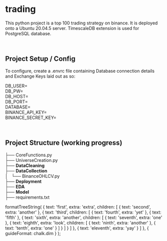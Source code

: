 # trading

This python project is a top 100 trading strategy on binance. It is deployed onto a Ubuntu 20.04.5 server. TimescaleDB extension is used for PostgreSQL database.

<br />

## Project Setup / Config 

To configure, create a .envrc file containing Database connection details and Exchange Keys laid out as so:

DB_USER=<br />
DB_PW=<br />
DB_HOST=<br />
DB_PORT=<br />
DATABASE=<br />
BINANCE_API_KEY=<br /> 
BINANCE_SECRET_KEY=<br />

<br />

## Project Structure (working progress)
├── CoreFunctions.py<br />
├── UniverseCreation.py<br />
├── **DataCleaning**<br />
├── **DataCollection**<br />
│   └── BinanceOHLCV.py<br />
├── **Deployment**<br />
├── **EDA**<br />
├── **Model**<br />
├── requirements.txt<br />


formatTreeString(
  {
    text: 'first',
    extra: 'extra',
    children: [
      {
        text: 'second',
        extra: 'another'
      },
      {
        text: 'third',
        children: [
          {
            text: 'fourth',
            extra: 'yet'
          },
          {
            text: 'fifth'
          },
          {
            text: 'sixth',
            extra: 'another',
            children: [
              {
                text: 'seventh',
                extra: 'one'
              },
              {
                text: 'eighth',
                extra: 'look',
                children: [
                  {
                    text: 'ninth',
                    extra: 'another'
                  },
                  {
                    text: 'tenth',
                    extra: 'one'
                  }
                ]
              }
            ]
          }
        ]
      },
      {
        text: 'eleventh',
        extra: 'yay'
      }
    ]
  },
  {
    guideFormat: chalk.dim
  }
);

